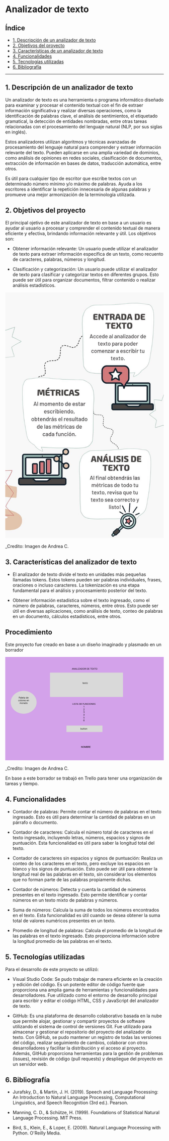 # Analizador de texto

## Índice

* [1. Descripción de un analizador de texto](#1-Descripción-de-un-analizador-de-texto)
* [2. Objetivos del proyecto](#2-Objetivos-del-proyecto)
* [3. Características de un analizador de texto](#3-Características-de-un-analizador-de-texto)
* [4. Funcionalidades](#4-Funcionalidades)
* [5. Tecnologías utilizadas](#6-Tecnologías-utilizdas)
* [6. Bibliografía](#8-Bibliografía)

***

## 1. Descripción de un analizador de texto


Un analizador de texto es una herramienta o programa informático diseñado para examinar y procesar el contenido textual con el fin de extraer información significativa y realizar diversas operaciones, como la identificación de palabras clave, el análisis de sentimientos, el etiquetado gramatical, la detección de entidades nombradas, entre otras tareas relacionadas con el procesamiento del lenguaje natural (NLP, por sus siglas en inglés).

Estos analizadores utilizan algoritmos y técnicas avanzadas de procesamiento del lenguaje natural para comprender y extraer información relevante del texto. Pueden aplicarse en una amplia variedad de dominios, como análisis de opiniones en redes sociales, clasificación de documentos, extracción de información en bases de datos, traducción automática, entre otros.

Es útil para cualquier tipo de escritor que escribe textos con un determinado número mínimo y/o máximo de palabras. Ayuda a los escritores a identificar la repetición innecesaria de algunas palabras y promueve una mejor armonización de la terminología utilizada. 

## 2. Objetivos del proyecto

El principal ojetivo de este analizador de texto en base a un usuario es ayudar al usuario a procesar y comprender el contenido textual de manera eficiente y efectiva, brindando información relevante y útil. Los objetivos son:

* Obtener información relevante: Un usuario puede utilizar el analizador de texto para extraer información específica de un texto, como recuento de caracteres, palabras, números y longitud.

* Clasificación y categorización: Un usuario puede utilizar el analizador de texto para clasificar y categorizar textos en diferentes grupos. Esto puede ser útil para organizar documentos, filtrar contenido o realizar análisis estadísticos.

![Analizador de texto](https://github.com/Andreaay/DEV009-text-analyzer/blob/83e8df4bd5a6874286be67765810e9c9786fffe0/ENTRADA%20DE%20TEXTO.jpg)

_Credito: Imagen de Andrea C.


## 3. Características del analizador de texto

* El analizador de texto divide el texto en unidades más pequeñas llamadas tokens. Estos tokens pueden ser palabras individuales, frases, oraciones o incluso caracteres. La tokenización es una etapa fundamental para el análisis y procesamiento posterior del texto.

* Obtener información estadística sobre el texto ingresado, como el número de palabras, caracteres, números, entre otros. Esto puede ser útil en diversas aplicaciones, como análisis de texto, conteo de palabras en un documento, cálculos estadísticos, entre otros.

## Procedimiento

Este proyecto fue creado en base a un diseño imaginado y plasmado en un borrador

![Borrador](https://github.com/Andreaay/DEV009-text-analyzer/blob/fd885d3a4cbc1962a9b8da0bd2bca105ca900a59/prototipo.png)

_Credito: Imagen de Andrea C.

En base a este borrador se trabajó en Trello para tener una organización de tareas y tiempo.


## 4. Funcionalidades

* Contador de palabras: Permite contar el número de palabras en el texto ingresado. Esto es útil para determinar la cantidad de palabras en un párrafo o documento.

* Contador de caracteres: Calcula el número total de caracteres en el texto ingresado, incluyendo letras, números, espacios y signos de puntuación. Esta funcionalidad es útil para saber la longitud total del texto.

* Contador de caracteres sin espacios y signos de puntuación: Realiza un conteo de los caracteres en el texto, pero excluye los espacios en blanco y los signos de puntuación. Esto puede ser útil para obtener la longitud real de las palabras en el texto, sin considerar los elementos que no forman parte de las palabras propiamente dichas.

* Contador de números: Detecta y cuenta la cantidad de números presentes en el texto ingresado. Esto permite identificar y contar números en un texto mixto de palabras y números.

* Suma de números: Calcula la suma de todos los números encontrados en el texto. Esta funcionalidad es útil cuando se desea obtener la suma total de valores numéricos presentes en un texto.

* Promedio de longitud de palabras: Calcula el promedio de la longitud de las palabras en el texto ingresado. Esto proporciona información sobre la longitud promedio de las palabras en el texto.


## 5. Tecnologías utilizadas

Para el desarrollo de este proyecto se utilizó:

* Visual Studio Code: Se pudo trabajar de manera eficiente en la creación y edición del código. Es un potente editor de código fuente que proporciona una amplia gama de herramientas y funcionalidades para desarrolladores. Fue utilizado como el entorno de desarrollo principal para escribir y editar el código HTML, CSS y JavaScript del analizador de texto.

* GitHub: Es una plataforma de desarrollo colaborativo basada en la nube que permite alojar, gestionar y compartir proyectos de software utilizando el sistema de control de versiones Git. Fue utilizado para almacenar y gestionar el repositorio del proyecto del analizador de texto. Con GitHub, se pudo mantener un registro de todas las versiones del código, realizar seguimiento de cambios, colaborar con otros desarrolladores y facilitar la distribución y el acceso al proyecto. Además, GitHub proporciona herramientas para la gestión de problemas (issues), revisión de código (pull requests) y despliegue del proyecto en un servidor web.


## 6. Bibliografía

* Jurafsky, D., & Martin, J. H. (2019). Speech and Language Processing: An Introduction to Natural Language Processing, Computational Linguistics, and Speech Recognition (3rd ed.). Pearson.

* Manning, C. D., & Schütze, H. (1999). Foundations of Statistical Natural Language Processing. MIT Press.

* Bird, S., Klein, E., & Loper, E. (2009). Natural Language Processing with Python. O'Reilly Media.
